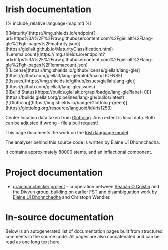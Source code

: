 # Irish documentation

<div class="twocolumn map" markdown="1">

{% include_relative language-map.md %}

<div class="badges" markdown="1">
[![Maturity](https://img.shields.io/endpoint?url=https%3A%2F%2Fraw.githubusercontent.com%2Fgiellalt%2Flang-gle%2Fgh-pages%2Fmaturity.json)](https://giellalt.github.io/MaturityClassification.html) <br/>
![Lemma count](https://img.shields.io/endpoint?url=https%3A%2F%2Fraw.githubusercontent.com%2Fgiellalt%2Flang-gle%2Fgh-pages%2Flemmacount.json) <br/>
[![License](https://img.shields.io/github/license/giellalt/lang-gle)](https://github.com/giellalt/lang-gle/blob/main/LICENSE) <br/>
[![Issues](https://img.shields.io/github/issues/giellalt/lang-gle)](https://github.com/giellalt/lang-gle/issues) <br/>
[![Build Status](https://builds.giellalt.org/api/badge/lang-gle?label=CI)](https://builds.giellalt.org/pipelines/lang-gle/builds/latest) <br/>
[![Glottolog](https://img.shields.io/badge/Glottolog-green)](https://glottolog.org/resource/languoid/id/iris1253)
</div>

Center location data taken from [Glottolog](https://glottolog.org/). Area extent is local data. Both can be adjusted if wrong - file a pull request!

</div>

This page documents the work on the [Irish language model](http://github.com/giellalt/lang-gle). 

The analyser behind this source code is written by Elaine Uí Dhonnchadha.

It contains approximately 80000 stems, and an inflectional component.

# Project documentation

* [grammar checker project](gramcheck/index.md) - cooperation between [Seanán Ó Coistín](https://github.com/seananocoistin) and the Divvun group, building on earlier FST and disambiguation work by [Elaine Uí Dhonnchadha](https://www.tcd.ie/slscs/staff/uidhonne) and Christoph Wendler.


# In-source documentation

Below is an autogenerated list of documentation pages built from structured comments in the source code. All pages are also concatenated and can be read as one long text [here](gle.md).
